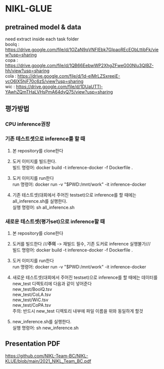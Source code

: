 # NIKL-GLUE

## pretrained model & data  
need extract inside each task folder  
boolq : https://drive.google.com/file/d/1OZaN9qVNFlEbk7GIpaoREcEObLttibFk/view?usp=sharing  
copa : https://drive.google.com/file/d/1QB66EebwWP2XhgZFweG00NIu3QIBZ-hh/view?usp=sharing  
cola : https://drive.google.com/file/d/1d-eIMrLZSxreeiE-vcO6lX5hjF70c6zS/view?usp=sharing  
wic : https://drive.google.com/file/d/1DUaUTTl-YAwhZQmTHaLVHsPmA64dyQ75/view?usp=sharing  

## 평가방법
### CPU inference권장

### 기존 테스트셋으로 inference를 할 때
1. 본 repository를 clone한다  

2. 도커 이미지를 빌드한다.  
 빌드 명령어: docker build -t inference-docker -f Dockerfile .  

3. 도커 이미지를 run한다  
 run 명령어: docker run -v "$PWD:/mnt/work" -it inference-docker  

4. 기존 테스트셋(대회에서 주어진 testset)으로 inference를 할 때에는 all_inference.sh를 실행한다.  
 실행 명령어: sh all_inference.sh  

### 새로운 테스트셋(평가set)으로 inference할 때  

1. 본 repository를 clone한다  

2. 도커를 빌드한다 ///****주의**** -> 재빌드 필수, 기존 도커로 inference 실행불가///  
 빌드 명령어: docker build -t inference-docker -f Dockerfile .  

3. 도커 이미지를 run한다  
 run 명령어: docker run -v "$PWD:/mnt/work" -it inference-docker  

4. 새로운 테스트셋(대회에서 주어진 testset)으로 inference를 할 때에는 데이터를 new_test 디렉토리에 다음과 같이 넣어준다  
 new_test/BoolQ.tsv  
 new_test/CoLA.tsv  
 new_test/WiC.tsv  
 new_test/CoPA.tsv  
주의: 반드시 new_test 디렉토리 내부에 파일 이름을 위와 동일하게 할것  

5. new_inference.sh를 실행한다.  
 실행 명령어: sh new_inference.sh  

## Presentation PDF
https://github.com/NIKL-Team-BC/NIKL-KLUE/blob/main/2021_NIKL_Team_BC.pdf  
